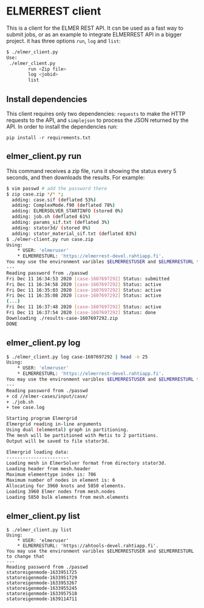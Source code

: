 # ELMERREST client

This is a client for the ELMER REST API. It csn be used as a fast way to submit jobs, or as an example to integrate ELMERREST API in a bigger project.
it has three options `run`, `log` and `list`:

```sh
$ ./elmer_client.py
Use:
 ./elmer_client.py
        run <Zip file>
        log <jobid>
        list
```

## Install dependencies

This client requires only two dependencies: `requests` to make the HTTP requests to the API, and `simplejson` to process the JSON returned by the API. In order to install the dependencies run:

```
pip install -r requirements.txt
```

## elmer_client.py run

This command receives a zip file, runs it showing the status every 5 seconds, and then downloads the results. For example:

```sh
$ vim passwd # add the password there
$ zip case.zip */* *;
  adding: case.sif (deflated 53%)
  adding: ComplexMode.f90 (deflated 78%)
  adding: ELMERSOLVER_STARTINFO (stored 0%)
  adding: job.sh (deflated 61%)
  adding: params_sif.txt (deflated 3%)
  adding: stator3d/ (stored 0%)
  adding: stator_material_sif.txt (deflated 83%)
$ ./elmer-client.py run case.zip
Using:
    * USER: 'elmeruser'
    * ELMERRESTURL: 'https://elmerrest-devel.rahtiapp.fi'.
You may use the environment varibles $ELMERRESTUSER and $ELMERRESTURL to change that
---
Reading password from ./passwd
Fri Dec 11 16:34:53 2020 [case-1607697292] Status: submitted
Fri Dec 11 16:34:58 2020 [case-1607697292] Status: active
Fri Dec 11 16:35:03 2020 [case-1607697292] Status: active
Fri Dec 11 16:35:08 2020 [case-1607697292] Status: active
(...)
Fri Dec 11 16:37:48 2020 [case-1607697292] Status: active
Fri Dec 11 16:37:54 2020 [case-1607697292] Status: done
Downloading ./results-case-1607697292.zip
DONE
```

## elmer_client.py log

```sh
$ ./elmer_client.py log case-1607697292 | head -n 25
Using:
    * USER: 'elmeruser'
    * ELMERRESTURL: 'https://elmerrest-devel.rahtiapp.fi'.
You may use the environment varibles $ELMERRESTUSER and $ELMERRESTURL to change that
---
Reading password from ./passwd
+ cd //elmer-cases/input/case/
+ ./job.sh
+ tee case.log

Starting program Elmergrid
Elmergrid reading in-line arguments
Using dual (elemental) graph in partitioning.
The mesh will be partitioned with Metis to 2 partitions.
Output will be saved to file stator3d.

Elmergrid loading data:
-----------------------
Loading mesh in ElmerSolver format from directory stator3d.
Loading header from mesh.header
Maximum elementtype index is: 706
Maximum number of nodes in element is: 6
Allocating for 3960 knots and 5850 elements.
Loading 3960 Elmer nodes from mesh.nodes
Loading 5850 bulk elements from mesh.elements
```

## elmer_client.py list

```
$ ./elmer_client.py list
Using:
    * USER: 'elmeruser'
    * ELMERRESTURL: 'https://ahtools-devel.rahtiapp.fi'.
You may use the environment varibles $ELMERRESTUSER and $ELMERRESTURL to change that
---
Reading password from ./passwd
statoreigenmode-1633951725
statoreigenmode-1633951729
statoreigenmode-1633953267
statoreigenmode-1633955245
statoreigenmode-1633957518
statoreigenmode-1639114711
```

